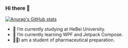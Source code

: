 ### Hi there 👋
[![Anurag's GitHub stats](https://github-readme-stats.vercel.app/api?username=sasaju)](https://github.com/anuraghazra/github-readme-stats)

- 🔭 I’m currently studying at HeBei University.
- 🌱 I’m currently learning WPF and Jetpack Compose.
- 🧑‍🎓I am a student of pharmaceutical preparation.
